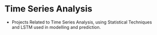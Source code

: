 # Time Series Analysis
* Projects Related to Time Series Analysis, using Statistical Techniques and LSTM used in modelling and prediction.
